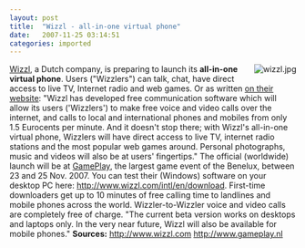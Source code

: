```yaml
---
layout: post
title:  "Wizzl - all-in-one virtual phone"
date:   2007-11-25 03:14:51
categories: imported
---
```

 <p style="margin: 0pt 0pt 10px 10px; float: right">
  <img src="http://www.pavingways.com/wp-content/uploads/wizzl.thumbnail.jpg" alt="wizzl.jpg" />
</p>

[Wizzl][1], a Dutch company, is preparing to launch its **all-in-one virtual phone**. Users ("Wizzlers") can talk, chat, have direct access to live TV, Internet radio and web games. Or as written [on their website][2]: "Wizzl has developed free communication software which will allow its users ('Wizzlers') to make free voice and video calls over the internet, and calls to local and international phones and mobiles from only 1.5 Eurocents per minute. And it doesn't stop there; with Wizzl's all-in-one virtual phone, Wizzlers will have direct access to live TV, internet radio stations and the most popular web games around. Personal photographs, music and videos will also be at users' fingertips." The official (worldwide) launch will be at [GamePlay][3], the largest game event of the Benelux, between 23 and 25 Nov. 2007. You can test their (Windows) software on your desktop PC here: <http://www.wizzl.com/intl/en/download>. First-time downloaders get up to 10 minutes of free calling time to landlines and mobile phones across the world. Wizzler-to-Wizzler voice and video calls are completely free of charge. "The current beta version works on desktops and laptops only. In the very near future, Wizzl will also be available for mobile phones." **Sources:** <http://www.wizzl.com> <http://www.gameplay.nl>

[1]: http://www.wizzl.com
[2]: http://www.wizzl.com/intl/en/aboutwizzl/pressinfo/pressreleases
[3]: http://www.gameplay.nl
